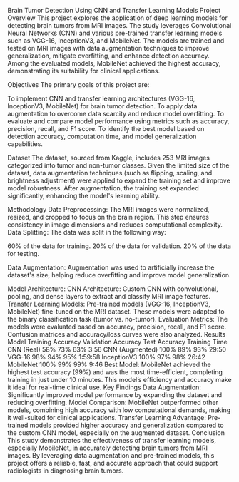 Brain Tumor Detection Using CNN and Transfer Learning Models
Project Overview
This project explores the application of deep learning models for detecting brain tumors from MRI images. The study leverages Convolutional Neural Networks (CNN) and various pre-trained transfer learning models such as VGG-16, InceptionV3, and MobileNet. The models are trained and tested on MRI images with data augmentation techniques to improve generalization, mitigate overfitting, and enhance detection accuracy. Among the evaluated models, MobileNet achieved the highest accuracy, demonstrating its suitability for clinical applications.

Objectives
The primary goals of this project are:

To implement CNN and transfer learning architectures (VGG-16, InceptionV3, MobileNet) for brain tumor detection.
To apply data augmentation to overcome data scarcity and reduce model overfitting.
To evaluate and compare model performance using metrics such as accuracy, precision, recall, and F1 score.
To identify the best model based on detection accuracy, computation time, and model generalization capabilities.

Dataset
The dataset, sourced from Kaggle, includes 253 MRI images categorized into tumor and non-tumor classes. Given the limited size of the dataset, data augmentation techniques (such as flipping, scaling, and brightness adjustment) were applied to expand the training set and improve model robustness. After augmentation, the training set expanded significantly, enhancing the model's learning ability.

Methodology
Data Preprocessing: The MRI images were normalized, resized, and cropped to focus on the brain region. This step ensures consistency in image dimensions and reduces computational complexity.
Data Splitting: The data was split in the following way:

60% of the data for training.
20% of the data for validation.
20% of the data for testing.

Data Augmentation: Augmentation was used to artificially increase the dataset's size, helping reduce overfitting and improve model generalization.

Model Architecture:
CNN Architecture: Custom CNN with convolutional, pooling, and dense layers to extract and classify MRI image features.
Transfer Learning Models: Pre-trained models (VGG-16, InceptionV3, MobileNet) fine-tuned on the MRI dataset. These models were adapted to the binary classification task (tumor vs. no-tumor).
Evaluation Metrics: The models were evaluated based on accuracy, precision, recall, and F1 score. Confusion matrices and accuracy/loss curves were also analyzed.
Results
Model	Training Accuracy	Validation Accuracy	Test Accuracy	Training Time
CNN (Real)	58%	73%	63%	3:56
CNN (Augmented)	100%	89%	93%	29:50
VGG-16	98%	94%	95%	1:59:58
InceptionV3	100%	97%	98%	26:42
MobileNet	100%	99%	99%	9:46
Best Model: MobileNet achieved the highest test accuracy (99%) and was the most time-efficient, completing training in just under 10 minutes. This model’s efficiency and accuracy make it ideal for real-time clinical use.
Key Findings
Data Augmentation: Significantly improved model performance by expanding the dataset and reducing overfitting.
Model Comparison: MobileNet outperformed other models, combining high accuracy with low computational demands, making it well-suited for clinical applications.
Transfer Learning Advantage: Pre-trained models provided higher accuracy and generalization compared to the custom CNN model, especially on the augmented dataset.
Conclusion
This study demonstrates the effectiveness of transfer learning models, especially MobileNet, in accurately detecting brain tumors from MRI images. By leveraging data augmentation and pre-trained models, this project offers a reliable, fast, and accurate approach that could support radiologists in diagnosing brain tumors.
